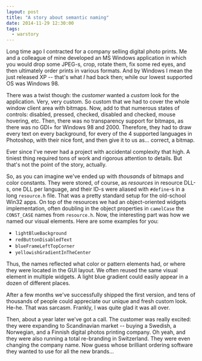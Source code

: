 ```yaml
---
layout: post
title: "A story about semantic naming"
date: 2014-11-29 12:30:00
tags:
  - warstory
---
```


Long time ago I contracted for a company selling digital photo prints. Me and a colleague of mine
developed an MS Windows application in which you would drop some JPEG-s, crop, rotate them, fix some
red eyes, and then ultimately order prints in various formats. And by Windows I mean the just
released XP -- that's what _I_ had back then; while our lowest supported OS was Windows 98.

There was a twist though: the _customer_ wanted a _custom_ look for the application. Very, very
custom. So custom that we had to cover the whole window client area with bitmaps. Now, add to that
numerous states of controls: disabled, pressed, checked, disabled and checked, mouse hovering,
etc. Then, there was no transparency support for bitmaps, as there was no GDI+ for Windows 98 and
2000. Therefore, they had to draw every text on every background, for every of the 4 supported
languages in Photoshop, with their nice font, and then give it to us as... correct, a bitmap.

Ever since I've never had a project with accidental complexity that high. A tiniest thing required
tons of work and rigorous attention to details. But that's not the point of the story, actually.

So, as you can imagine we've ended up with _thousands_ of bitmaps and color constants. They were
stored, of course, as _resources_ in resource DLL-s, one DLL per language, and their ID-s were
aliased with `#define`-s in a long `resource.h` file. That was a pretty standard setup for the
old-school Win32 apps. On top of the resources we had an object-oriented widgets implementation,
often doubling in the object properties in `camelCase` the `CONST_CASE` names from
`resource.h`. Now, the interesting part was how we named our visual elements. Here are some examples
for you:

* `lightBlueBackground`
* `redButtonDisabledText`
* `blueFrameLeftTopCorner`
* `yellowishGradientInTheCenter`

Thus, the names reflected what color or pattern elements had, or where they were located in the GUI
layout. We often reused the same visual element in multiple widgets. A light blue gradient could
easily appear in a dozen of different places.

After a few months we've successfully shipped the first version, and tens of thousands of people
could appreciate our unique and fresh custom look. He-he. That was sarcasm. Frankly, I was quite
glad it was all over.

Then, about a year later we've got a call. The customer was really excited: they were expanding to
Scandinavian market -- buying a Swedish, a Norwegian, and a Finnish digital photos printing
company. Oh yeah, and they were also running a total re-branding in Switzerland. They were even
changing the company name. Now guess whose brilliant ordering software they wanted to use for all
the new brands...
